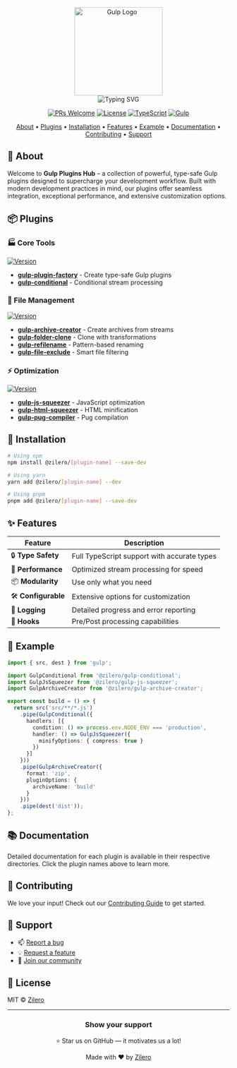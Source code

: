 <div align="center">

  <img src="https://raw.githubusercontent.com/gulpjs/artwork/master/gulp-2x.png" width="200" alt="Gulp Logo">
  
</div>

<div align="center">

<img src="https://readme-typing-svg.demolab.com?font=Montserrat&weight=700&size=35&duration=3000&pause=1000&color=CF4647&background=45FF0000&center=true&vCenter=true&width=600&height=70&lines=Gulp+Plugins+Hub;Stream+Processing+Made+Easy;Type-Safe+Gulp+Plugins" alt="Typing SVG" />

</div>

<div align="center">

[![PRs Welcome](https://img.shields.io/badge/PRs-welcome-brightgreen.svg)](CONTRIBUTING.md)
[![License](https://img.shields.io/badge/license-MIT-blue.svg)](LICENSE)
[![TypeScript](https://img.shields.io/badge/TypeScript-Ready-blue.svg)](https://www.typescriptlang.org)
[![Gulp](https://img.shields.io/badge/Gulp-Ready-cf4647.svg)](https://gulpjs.com)

</div>

<p align="center">
  <a href="#-about">About</a> •
  <a href="#-plugins">Plugins</a> •
  <a href="#-installation">Installation</a> •
  <a href="#-features">Features</a> •
  <a href="#-example">Example</a> •
  <a href="#-documentation">Documentation</a> •
  <a href="#-contributing">Contributing</a> •
  <a href="#-support">Support</a>
</p>

## 🎯 About

Welcome to **Gulp Plugins Hub** – a collection of powerful, type-safe Gulp plugins designed to supercharge your development workflow. Built with modern development practices in mind, our plugins offer seamless integration, exceptional performance, and extensive customization options.

## 📦 Plugins

### 🏭 Core Tools
[<img src="https://img.shields.io/npm/v/@zilero/gulp-plugin-factory.svg" alt="Version">](packages/gulp-plugin-factory)
- [**gulp-plugin-factory**](packages/gulp-plugin-factory/README.md) - Create type-safe Gulp plugins
- [**gulp-conditional**](packages/gulp-conditional/README.md) - Conditional stream processing

### 📁 File Management
[<img src="https://img.shields.io/npm/v/@zilero/gulp-archive-creator.svg" alt="Version">](packages/gulp-archive-creator)
- [**gulp-archive-creator**](packages/gulp-archive-creator/README.md) - Create archives from streams
- [**gulp-folder-clone**](packages/gulp-folder-clone/README.md) - Clone with transformations
- [**gulp-refilename**](packages/gulp-refilename/README.md) - Pattern-based renaming
- [**gulp-file-exclude**](packages/gulp-file-exclude/README.md) - Smart file filtering

### ⚡ Optimization
[<img src="https://img.shields.io/npm/v/@zilero/gulp-js-squeezer.svg" alt="Version">](packages/gulp-js-squeezer)
- [**gulp-js-squeezer**](packages/gulp-js-squeezer/README.md) - JavaScript optimization
- [**gulp-html-squeezer**](packages/gulp-html-squeezer/README.md) - HTML minification
- [**gulp-pug-compiler**](packages/gulp-pug-compiler/README.md) - Pug compilation

## 🚀 Installation

```bash
# Using npm
npm install @zilero/[plugin-name] --save-dev

# Using yarn
yarn add @zilero/[plugin-name] --dev

# Using pnpm
pnpm add @zilero/[plugin-name] --save-dev
```

## ✨ Features

<div align="center">

| Feature | Description |
|---------|-------------|
| 🔒 **Type Safety** | Full TypeScript support with accurate types |
| 🚀 **Performance** | Optimized stream processing for speed |
| 📦 **Modularity** | Use only what you need |
| 🛠️ **Configurable** | Extensive options for customization |
| 📝 **Logging** | Detailed progress and error reporting |
| 🔄 **Hooks** | Pre/Post processing capabilities |

</div>

## 📝 Example

```typescript
import { src, dest } from 'gulp';

import GulpConditional from '@zilero/gulp-conditional';
import GulpJsSqueezer from '@zilero/gulp-js-squeezer';
import GulpArchiveCreator from '@zilero/gulp-archive-creator';

export const build = () => {
  return src('src/**/*.js')
    .pipe(GulpConditional({
      handlers: [{
        condition: () => process.env.NODE_ENV === 'production',
        handler: () => GulpJsSqueezer({
          minifyOptions: { compress: true }
        })
      }]
    }))
    .pipe(GulpArchiveCreator({
      format: 'zip',
      pluginOptions: {
        archiveName: 'build'
      }
    }))
    .pipe(dest('dist'));
};
```

## 📚 Documentation

Detailed documentation for each plugin is available in their respective directories. Click the plugin names above to learn more.

## 🤝 Contributing

We love your input! Check out our [Contributing Guide](CONTRIBUTING.md) to get started.

## 💬 Support

- 📫 [Report a bug](https://github.com/zilero/gulp-plugins-hub/issues)
- 💡 [Request a feature](https://github.com/zilero/gulp-plugins-hub/issues)
- 🤝 [Join our community](https://github.com/zilero/gulp-plugins-hub/discussions)

## 📄 License

MIT © [Zilero](LICENSE)

---

<div align="center">

### Show your support

⭐️ Star us on GitHub — it motivates us a lot!

Made with ❤️ by [Zilero](https://github.com/zilero)

</div>
